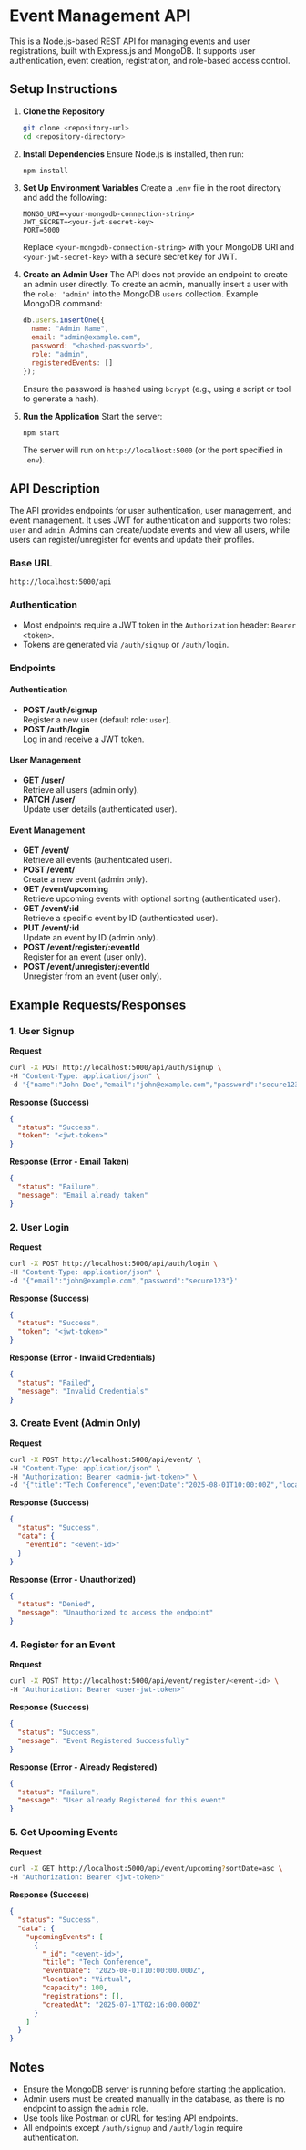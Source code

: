 # Event Management API

This is a Node.js-based REST API for managing events and user registrations, built with Express.js and MongoDB. It supports user authentication, event creation, registration, and role-based access control.

## Setup Instructions

1. **Clone the Repository**
   ```bash
   git clone <repository-url>
   cd <repository-directory>
   ```

2. **Install Dependencies**
   Ensure Node.js is installed, then run:
   ```bash
   npm install
   ```

3. **Set Up Environment Variables**
   Create a `.env` file in the root directory and add the following:
   ```
   MONGO_URI=<your-mongodb-connection-string>
   JWT_SECRET=<your-jwt-secret-key>
   PORT=5000
   ```
   Replace `<your-mongodb-connection-string>` with your MongoDB URI and `<your-jwt-secret-key>` with a secure secret key for JWT.

4. **Create an Admin User**
   The API does not provide an endpoint to create an admin user directly. To create an admin, manually insert a user with the `role: 'admin'` into the MongoDB `users` collection. Example MongoDB command:
   ```javascript
   db.users.insertOne({
     name: "Admin Name",
     email: "admin@example.com",
     password: "<hashed-password>",
     role: "admin",
     registeredEvents: []
   });
   ```
   Ensure the password is hashed using `bcrypt` (e.g., using a script or tool to generate a hash).

5. **Run the Application**
   Start the server:
   ```bash
   npm start
   ```
   The server will run on `http://localhost:5000` (or the port specified in `.env`).

## API Description

The API provides endpoints for user authentication, user management, and event management. It uses JWT for authentication and supports two roles: `user` and `admin`. Admins can create/update events and view all users, while users can register/unregister for events and update their profiles.

### Base URL
`http://localhost:5000/api`

### Authentication
- Most endpoints require a JWT token in the `Authorization` header: `Bearer <token>`.
- Tokens are generated via `/auth/signup` or `/auth/login`.

### Endpoints

#### Authentication
- **POST /auth/signup**  
  Register a new user (default role: `user`).
- **POST /auth/login**  
  Log in and receive a JWT token.

#### User Management
- **GET /user/**  
  Retrieve all users (admin only).
- **PATCH /user/**  
  Update user details (authenticated user).

#### Event Management
- **GET /event/**  
  Retrieve all events (authenticated user).
- **POST /event/**  
  Create a new event (admin only).
- **GET /event/upcoming**  
  Retrieve upcoming events with optional sorting (authenticated user).
- **GET /event/:id**  
  Retrieve a specific event by ID (authenticated user).
- **PUT /event/:id**  
  Update an event by ID (admin only).
- **POST /event/register/:eventId**  
  Register for an event (user only).
- **POST /event/unregister/:eventId**  
  Unregister from an event (user only).

## Example Requests/Responses

### 1. User Signup
**Request**
```bash
curl -X POST http://localhost:5000/api/auth/signup \
-H "Content-Type: application/json" \
-d '{"name":"John Doe","email":"john@example.com","password":"secure123"}'
```

**Response (Success)**
```json
{
  "status": "Success",
  "token": "<jwt-token>"
}
```

**Response (Error - Email Taken)**
```json
{
  "status": "Failure",
  "message": "Email already taken"
}
```

### 2. User Login
**Request**
```bash
curl -X POST http://localhost:5000/api/auth/login \
-H "Content-Type: application/json" \
-d '{"email":"john@example.com","password":"secure123"}'
```

**Response (Success)**
```json
{
  "status": "Success",
  "token": "<jwt-token>"
}
```

**Response (Error - Invalid Credentials)**
```json
{
  "status": "Failed",
  "message": "Invalid Credentials"
}
```

### 3. Create Event (Admin Only)
**Request**
```bash
curl -X POST http://localhost:5000/api/event/ \
-H "Content-Type: application/json" \
-H "Authorization: Bearer <admin-jwt-token>" \
-d '{"title":"Tech Conference","eventDate":"2025-08-01T10:00:00Z","location":"Virtual","capacity":100}'
```

**Response (Success)**
```json
{
  "status": "Success",
  "data": {
    "eventId": "<event-id>"
  }
}
```

**Response (Error - Unauthorized)**
```json
{
  "status": "Denied",
  "message": "Unauthorized to access the endpoint"
}
```

### 4. Register for an Event
**Request**
```bash
curl -X POST http://localhost:5000/api/event/register/<event-id> \
-H "Authorization: Bearer <user-jwt-token>"
```

**Response (Success)**
```json
{
  "status": "Success",
  "message": "Event Registered Successfully"
}
```

**Response (Error - Already Registered)**
```json
{
  "status": "Failure",
  "message": "User already Registered for this event"
}
```

### 5. Get Upcoming Events
**Request**
```bash
curl -X GET http://localhost:5000/api/event/upcoming?sortDate=asc \
-H "Authorization: Bearer <jwt-token>"
```

**Response (Success)**
```json
{
  "status": "Success",
  "data": {
    "upcomingEvents": [
      {
        "_id": "<event-id>",
        "title": "Tech Conference",
        "eventDate": "2025-08-01T10:00:00.000Z",
        "location": "Virtual",
        "capacity": 100,
        "registrations": [],
        "createdAt": "2025-07-17T02:16:00.000Z"
      }
    ]
  }
}
```

## Notes
- Ensure the MongoDB server is running before starting the application.
- Admin users must be created manually in the database, as there is no endpoint to assign the `admin` role.
- Use tools like Postman or cURL for testing API endpoints.
- All endpoints except `/auth/signup` and `/auth/login` require authentication.